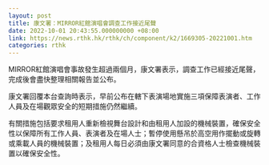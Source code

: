 ```yaml
---
layout: post
title: 康文署：MIRROR紅館演唱會調查工作接近尾聲
date: 2022-10-01 20:43:55.000000000 +08:00
link: https://news.rthk.hk/rthk/ch/component/k2/1669305-20221001.htm
categories: rthk
---
```


MIRROR紅館演唱會事故發生超過兩個月，康文署表示，調查工作已經接近尾聲，完成後會盡快整理相關報告並公布。

康文署回覆本台查詢時表示，早前公布在轄下表演場地實施三項保障表演者、工作人員及在場觀眾安全的短期措施仍然繼續。

有關措施包括要求租用人重新檢視舞台設計和由租用人加設的機械裝置，確保安全性以保障所有工作人員、表演者及在場人士；暫停使用懸吊於高空用作擺動或旋轉或乘載人員的機械裝置；及租用人每日必須由康文署同意的合資格人士檢查機械裝置以確保安全性。
